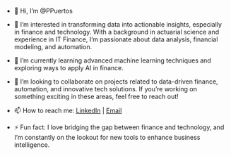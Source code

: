 - 👋 Hi, I’m @PPuertos

- 👀 I’m interested in transforming data into actionable insights, especially in finance and technology. With a background in actuarial science and experience in IT Finance, I’m passionate about data analysis, financial modeling, and automation.

- 🌱 I’m currently learning advanced machine learning techniques and exploring ways to apply AI in finance.

- 💞️ I’m looking to collaborate on projects related to data-driven finance, automation, and innovative tech solutions. If you’re working on something exciting in these areas, feel free to reach out!

- 📫 How to reach me: [LinkedIn](https://www.linkedin.com/in/francisco-puertos-rumayor) | [Email](mailto:paco_puertos11@hotmail.com)

- ⚡ Fun fact: I love bridging the gap between finance and technology, and I’m constantly on the lookout for new tools to enhance business intelligence.

<!---
PPuertos/PPuertos is a ✨ special ✨ repository because its `README.md` (this file) appears on your GitHub profile.
You can click the Preview link to take a look at your changes.
--->

